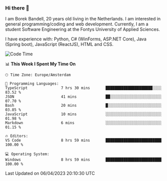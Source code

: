 ### Hi there 👋

I am Borek Bandell, 20 years old living in the Netherlands. I am interested in general programming/coding and web development. Currently, I am a student Software Engineering at the Fontys University of Applied Sciences.

I have experience with: Python, C# (WinForms, ASP.NET Core), Java (Spring boot), JavaScript (ReactJS), HTML and CSS.

<!--START_SECTION:waka-->
![Code Time](http://img.shields.io/badge/Code%20Time-503%20hrs%2011%20mins-blue)

📊 **This Week I Spent My Time On** 

```text
🕑︎ Time Zone: Europe/Amsterdam

💬 Programming Languages: 
TypeScript               7 hrs 30 mins       █████████████████████░░░░   83.52 % 
JSON                     41 mins             ██░░░░░░░░░░░░░░░░░░░░░░░   07.70 % 
Bash                     20 mins             █░░░░░░░░░░░░░░░░░░░░░░░░   03.85 % 
JavaScript               10 mins             ░░░░░░░░░░░░░░░░░░░░░░░░░   01.98 % 
Markdown                 6 mins              ░░░░░░░░░░░░░░░░░░░░░░░░░   01.15 % 

🔥 Editors: 
VS Code                  8 hrs 59 mins       █████████████████████████   100.00 % 

💻 Operating System: 
Windows                  8 hrs 59 mins       █████████████████████████   100.00 % 
```


 Last Updated on 06/04/2023 20:10:30 UTC
<!--END_SECTION:waka-->

<!--**tcBorek2002/tcBorek2002** is a ✨ _special_ ✨ repository because its `README.md` (this file) appears on your GitHub profile.

Here are some ideas to get you started:

- 🔭 I’m currently working on ...
- 🌱 I’m currently learning ...
- 👯 I’m looking to collaborate on ...
- 🤔 I’m looking for help with ...
- 💬 Ask me about ...
- 📫 How to reach me: ...
- 😄 Pronouns: ...
- ⚡ Fun fact: ...
-->
